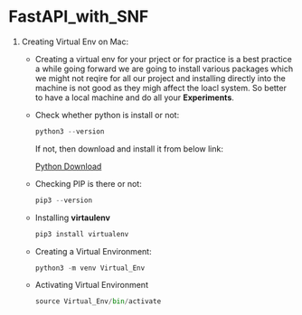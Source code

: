 # FastAPI_with_SNF

1. Creating Virtual Env on Mac:

    * Creating a virtual env for your prject or for practice is a best practice a while going forward we are  going to install various packages which we might not reqire for all our project and installing directly into the machine is not good as they migh affect the loacl system. So better to have a local machine and do all your **Experiments**.

    * Check whether python is install or not:
        ```python
        python3 --version
        ```

        If not, then download and install it from below link:

        [Python Download](https://www.python.org/downloads/)

    * Checking PIP is there or not:

        ```python
        pip3 --version
        ```
    * Installing **virtaulenv**

        ```python
        pip3 install virtualenv
        ```
    * Creating a Virtual Environment:

        ```python
        python3 -m venv Virtual_Env
        ```

    * Activating Virtual Environment

        ```python
        source Virtual_Env/bin/activate
        ```
